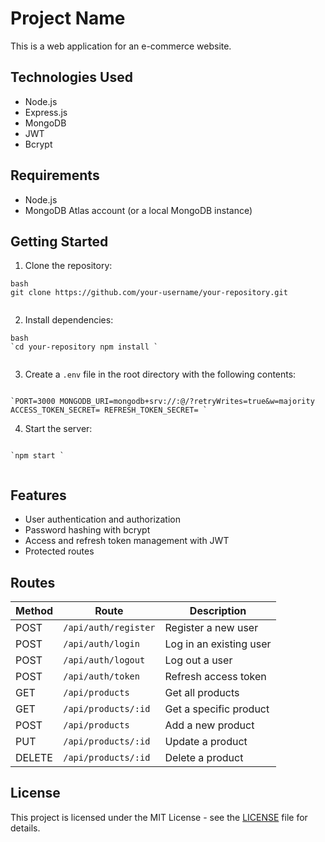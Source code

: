 Project Name
============

This is a web application for an e-commerce website.

Technologies Used
-----------------

- Node.js
- Express.js
- MongoDB
- JWT
- Bcrypt

Requirements
------------

- Node.js
- MongoDB Atlas account (or a local MongoDB instance)

Getting Started
---------------

1. Clone the repository:

```
bash
git clone https://github.com/your-username/your-repository.git
 
```

2. Install dependencies:

```
bash
`cd your-repository npm install `
 
```

3. Create a `.env` file in the root directory with the following contents:

```

`PORT=3000 MONGODB_URI=mongodb+srv://:@/?retryWrites=true&w=majority ACCESS_TOKEN_SECRET= REFRESH_TOKEN_SECRET= `

```

4. Start the server:

```

`npm start `
 
```



Features
--------

- User authentication and authorization
- Password hashing with bcrypt
- Access and refresh token management with JWT
- Protected routes

Routes
------

| Method | Route | Description |
| -------- | -------- | -------- |
| POST | `/api/auth/register` | Register a new user |
| POST | `/api/auth/login` | Log in an existing user |
| POST | `/api/auth/logout` | Log out a user |
| POST | `/api/auth/token` | Refresh access token |
| GET | `/api/products` | Get all products |
| GET | `/api/products/:id` | Get a specific product |
| POST | `/api/products` | Add a new product |
| PUT | `/api/products/:id` | Update a product |
| DELETE | `/api/products/:id` | Delete a product |



License
-------

This project is licensed under the MIT License - see the [LICENSE](https://chat.openai.com/chat/LICENSE) file for details.
